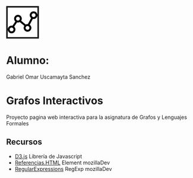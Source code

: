 <img src="./img/graph.svg" height="80" width="80" background="#e8e8e8" border-radius="20%" border="4px solid #e8e8e8" padding="2px">

# Alumno:
Gabriel Omar Uscamayta Sanchez



# Grafos Interactivos
Proyecto pagina web interactiva para la asignatura de Grafos y Lenguajes Formales

## Recursos
* [D3.js](https://github.com/d3/d3) Librería de Javascript
* [Referencias.HTML](https://developer.mozilla.org/es/docs/Web/HTML/Element) Element mozillaDev
* [RegularExpressions](https://developer.mozilla.org/es/docs/Web/JavaScript/Guide/Regular_Expressions) RegExp mozillaDev
